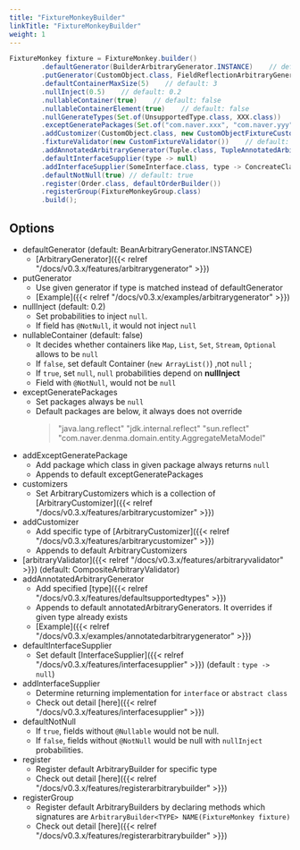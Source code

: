 ```yaml
---
title: "FixtureMonkeyBuilder"
linkTitle: "FixtureMonkeyBuilder"
weight: 1
---
```


```java
FixtureMonkey fixture = FixtureMonkey.builder()
        .defaultGenerator(BuilderArbitraryGenerator.INSTANCE)    // default: BeanArbitraryGenerator.INSTANCE
        .putGenerator(CustomObject.class, FieldReflectionArbitraryGenerator.INSTANCE)
        .defaultContainerMaxSize(5)    // default: 3
        .nullInject(0.5)    // default: 0.2
        .nullableContainer(true)    // default: false
        .nullableContainerElement(true)    // default: false
        .nullGenerateTypes(Set.of(UnsupportedType.class, XXX.class))
        .exceptGeneratePackages(Set.of("com.naver.xxx", "com.naver.yyy"))    // default: "java.lang.reflect", "jdk.internal.reflect", "sun.reflect"
        .addCustomizer(CustomObject.class, new CustomObjectFixtureCustomizer())
        .fixtureValidator(new CustomFixtureValidator())    // default: CompositeFixtureValidator
        .addAnnotatedArbitraryGenerator(Tuple.class, TupleAnnotatedArbitraryGenerator())
        .defaultInterfaceSupplier(type -> null)
        .addInterfaceSupplier(SomeInterface.class, type -> ConcreateClass.INSTANCE)
        .defaultNotNull(true) // default: true
        .register(Order.class, defaultOrderBuilder())
        .registerGroup(FixtureMonkeyGroup.class)
        .build();

```


## Options
- defaultGenerator (default: BeanArbitraryGenerator.INSTANCE)
    - [ArbitraryGenerator]({{< relref "/docs/v0.3.x/features/arbitrarygenerator" >}})
- putGenerator
    - Use given generator if type is matched instead of defaultGenerator
    - [Example]({{< relref "/docs/v0.3.x/examples/arbitrarygenerator" >}})
- nullInject (default: 0.2)
    - Set probabilities to inject `null`.
    - If field has `@NotNull`, it would not inject `null`
- nullableContainer (default: false)
    - It decides whether containers like `Map`, `List`, `Set`, `Stream`, `Optional` allows to be `null` 
    - If `false`, set default Container (`new ArrayList()`) ,not `null`  ;
    - If `true`, set `null`, `null` probabilities depend on **nullInject**
    - Field with `@NotNull`, would not be `null`
- exceptGeneratePackages
    - Set packages always be `null`
    - Default packages are below, it always does not override
      > "java.lang.reflect"
      "jdk.internal.reflect"
      "sun.reflect"
      "com.naver.denma.domain.entity.AggregateMetaModel"
- addExceptGeneratePackage
    - Add package which class in given package always returns `null`
    - Appends to default exceptGeneratePackages
- customizers
    - Set ArbitraryCustomizers which is a collection of [ArbitraryCustomizer]({{< relref "/docs/v0.3.x/features/arbitrarycustomizer" >}})
- addCustomizer
    - Add specific type of [ArbitraryCustomizer]({{< relref "/docs/v0.3.x/features/arbitrarycustomizer" >}})
    - Appends to default ArbitraryCustomizers
- [arbitraryValidator]({{< relref "/docs/v0.3.x/features/arbitraryvalidator" >}}) (default: CompositeArbitraryValidator)
- addAnnotatedArbitraryGenerator
    - Add specified [type]({{< relref "/docs/v0.3.x/features/defaultsupportedtypes" >}})
    - Appends to default annotatedArbitraryGenerators. It overrides if given type already exists
    - [Example]({{< relref "/docs/v0.3.x/examples/annotatedarbitrarygenerator" >}})
- defaultInterfaceSupplier
  - Set default [InterfaceSupplier]({{< relref "/docs/v0.3.x/features/interfacesupplier" >}}) (default : `type -> null`) 
- addInterfaceSupplier
  - Determine returning implementation for `interface` or `abstract class`
  - Check out detail [here]({{< relref "/docs/v0.3.x/features/interfacesupplier" >}})
- defaultNotNull
  - If `true`, fields without `@Nullable` would not be null.
  - If `false`, fields without `@NotNull` would be null with `nullInject` probabilities.
- register
  - Register default ArbitraryBuilder for specific type
  - Check out detail [here]({{< relref "/docs/v0.3.x/features/registerarbitrarybuilder" >}})
- registerGroup
  - Register default ArbitraryBuilders by declaring methods which signatures are `ArbitraryBuilder<TYPE> NAME(FixtureMonkey fixture)`
  - Check out detail [here]({{< relref "/docs/v0.3.x/features/registerarbitrarybuilder" >}})
